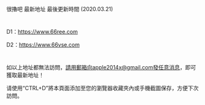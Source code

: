 很擼吧 最新地址 最後更新時間 (2020.03.21)
# 

D1：https://www.66ree.com

D2：https://www.66vse.com

# 
如以上地址都無法訪問，請用郵箱向apple2014x@gmail.com發任意消息，即可獲取最新地址！

请使用“CTRL+D”將本頁面添加至您的瀏覽器收藏夾內或手機截圖保存，方便下次訪問。

